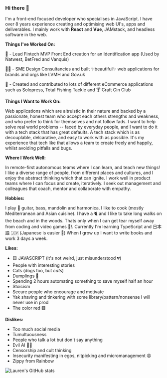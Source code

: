 ### Hi there 👋 

I'm a front-end focused developer who specialises in JavaScript. I have over 8 years experience creating and optimising web UI's, apps and deliverables. I mainly work with __React__ and __Vue__, JAMstack, and headless software in the web.


__Things I've Worked On:__

🏦 - Lead Fintech MVP Front End creation for an Identification app (Used by Natwest, BetFred and Vanquis) 

🧑‍🎨 - SME Design Consultancies and built ✨beautiful✨ web applications for brands and orgs like LVMH and Gov.uk

🛒 - Created and contributed to lots of different eCommerce applications such as Solopress, Total Fishing Tackle and 🍸 Craft Gin Club

__Things I Want to Work On:__

Web applications which are altruistic in their nature and backed by a passionate, honest team who accept each others strengths and weakness, and who prefer to think for themselves and not follow fads. I want to help solve real world problems -- faced by everyday people, and I want to do it with a tech stack that has great defaults. A tech stack which is as decouplable, delcarative, and easy to work with as possible. It's my experience that tech like that allows a team to create freely and happily, whilst avoiding pitfalls and bugs. 


__Where I Work Well:__

In remote-first autonomous teams where I can learn, and teach new things! I like a diverse range of people, from different places and cultures, and I enjoy the abstract thinking which that can ignite. I work well in product teams where I can focus and create, iteratively. I seek out management and colleagues that coach, mentor and collaborate with empathy.


__Hobbies:__

I play 🎸 guitar, bass, mandolin and harmonica. I like to cook (mostly Mediterranean and Asian cuisine). I have a 🐈 and I like to take long walks on the beach and in the woods. Thats only when I can get tear myself away from coding and video games 👻!. Currently I'm learning TypeScript and 日本語 🇯🇵 (Japanese is easier 🤯) When I grow up I want to write books and work 3 days a week.

__Likes:__

- 🟨 JAVASCRIPT (it's not weird, just misunderstood 💔)
- People with interesting stories 
- Cats (dogs too, but _cats_)
- Dumplings 🥟
- Spending 2 hours automating something to save myself half an hour
- Stoicism
- Secure people who encourage and motivate
- Yak shaving and tinkering with some library/pattern/nonsense I will never use in prod
- The color red 🟥

__Dislikes:__

- Too much social media
- Tumultuousness
- People who talk a lot but don't say anything 
- Evil AI 🤖👿
- Censorship and cult thinking
- Insecurity manifesting in egos, nitpicking and micromanagement 😡
- Zippy from Rainbow


![Lauren's GitHub stats](https://github-readme-stats.vercel.app/api?username=laurenclark&theme=radical&show_icons=true)


